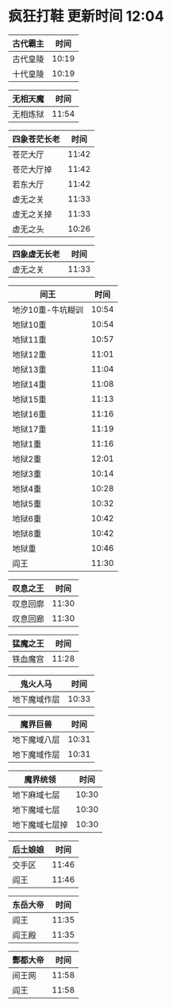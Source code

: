 # 疯狂打鞋 更新时间 12:04

| 古代霸主   | 时间    |
|--------|-------|
| 古代皇陵 | 10:19 |
| 十代皇陵 | 10:19 |

| 无相天魔   | 时间    |
|--------|-------|
| 无相炼狱 | 11:54 |

| 四象苍茫长老   | 时间    |
|--------|-------|
| 苍茫大厅 | 11:42 |
| 苍茫大厅掉 | 11:42 |
| 若东大厅 | 11:42 |
| 虚无之关 | 11:33 |
| 虚无之关掉 | 11:33 |
| 虚无之头 | 10:26 |

| 四象虚无长老   | 时间    |
|--------|-------|
| 虚无之关 | 11:33 |

| 间王   | 时间    |
|--------|-------|
| 地汐10重-牛坑糊训 | 10:54 |
| 地狱10重 | 10:54 |
| 地狱11重 | 10:57 |
| 地狱12重 | 11:01 |
| 地狱13重 | 11:04 |
| 地狱14重 | 11:08 |
| 地狱15重 | 11:13 |
| 地狱16重 | 11:16 |
| 地狱17重 | 11:19 |
| 地狱1重 | 11:16 |
| 地狱2重 | 12:01 |
| 地狱3重 | 10:14 |
| 地狱4重 | 10:28 |
| 地狱5重 | 10:32 |
| 地狱6重 | 10:42 |
| 地狱8重 | 10:42 |
| 地狱重 | 10:46 |
| 阎王 | 11:30 |

| 叹息之王   | 时间    |
|--------|-------|
| 叹息回廓 | 11:30 |
| 叹息回廊 | 11:30 |

| 猛魔之王   | 时间    |
|--------|-------|
| 铁血魔宫 | 11:28 |

| 鬼火人马   | 时间    |
|--------|-------|
| 地下魔域作层 | 10:33 |

| 魔界巨兽   | 时间    |
|--------|-------|
| 地下魔域八层 | 10:31 |
| 地下魔域作层 | 10:31 |

| 魔界统领   | 时间    |
|--------|-------|
| 地下麻域七层 | 10:30 |
| 地下魔域七层 | 10:30 |
| 地下魔域七层掉 | 10:30 |

| 后土娘娘   | 时间    |
|--------|-------|
| 交手区 | 11:46 |
| 阎王 | 11:46 |

| 东岳大帝   | 时间    |
|--------|-------|
| 阎王 | 11:35 |
| 阎王殿 | 11:35 |

| 酆都大帝   | 时间    |
|--------|-------|
| 间王网 | 11:58 |
| 阎王 | 11:58 |